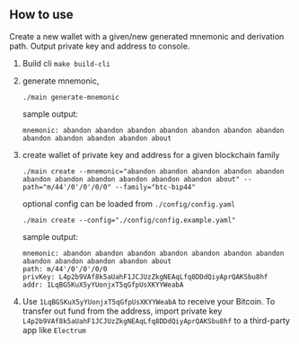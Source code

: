 ## How to use

Create a new wallet with a given/new generated mnemonic and derivation path. Output private key and address to console.

1. Build cli `make build-cli`
2. generate mnemonic, 
    ```
    ./main generate-mnemonic
    ```
    sample output:

    ```
    mnemonic: abandon abandon abandon abandon abandon abandon abandon abandon abandon abandon abandon about
    ```
3. create wallet of private key and address for a given blockchain family
    ```
    ./main create --mnemonic="abandon abandon abandon abandon abandon abandon abandon abandon abandon abandon abandon about" --path="m/44'/0'/0'/0/0" --family="btc-bip44"
    ```
    optional config can be loaded from `./config/config.yaml`
    ```
    ./main create --config="./config/config.example.yaml"
    ```
    sample output:
    ```
    mnemonic: abandon abandon abandon abandon abandon abandon abandon abandon abandon abandon abandon about 
    path: m/44'/0'/0'/0/0                        
    privKey: L4p2b9VAf8k5aUahF1JCJUzZkgNEAqLfq8DDdQiyAprQAKSbu8hf 
    addr: 1LqBGSKuX5yYUonjxT5qGfpUsXKYYWeabA 
    ```
4. Use `1LqBGSKuX5yYUonjxT5qGfpUsXKYYWeabA` to receive your Bitcoin. To transfer out fund from the address, import private key `L4p2b9VAf8k5aUahF1JCJUzZkgNEAqLfq8DDdQiyAprQAKSbu8hf` to a third-party app like `Electrum`
